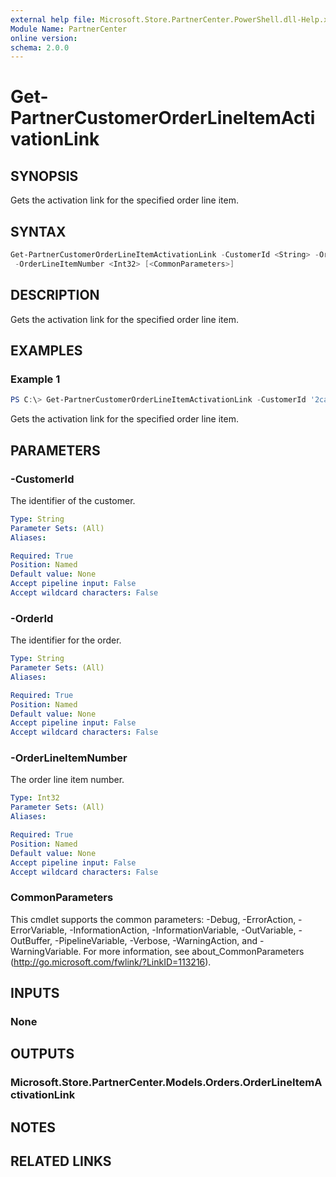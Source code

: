 ```yaml
---
external help file: Microsoft.Store.PartnerCenter.PowerShell.dll-Help.xml
Module Name: PartnerCenter
online version:
schema: 2.0.0
---
```


# Get-PartnerCustomerOrderLineItemActivationLink

## SYNOPSIS
Gets the activation link for the specified order line item.

## SYNTAX

```powershell
Get-PartnerCustomerOrderLineItemActivationLink -CustomerId <String> -OrderId <String>
 -OrderLineItemNumber <Int32> [<CommonParameters>]
```

## DESCRIPTION
Gets the activation link for the specified order line item.

## EXAMPLES

### Example 1
```powershell
PS C:\> Get-PartnerCustomerOrderLineItemActivationLink -CustomerId '2ca7de6c-c05c-46b5-b689-32e53573a97a' -OrderId 'kyTs4y7jRu99MyeIudk6Q1G_aeUdT_tu1' -OrderLineItemNumber 0
```

Gets the activation link for the specified order line item.

## PARAMETERS

### -CustomerId
The identifier of the customer.

```yaml
Type: String
Parameter Sets: (All)
Aliases:

Required: True
Position: Named
Default value: None
Accept pipeline input: False
Accept wildcard characters: False
```

### -OrderId
The identifier for the order.

```yaml
Type: String
Parameter Sets: (All)
Aliases:

Required: True
Position: Named
Default value: None
Accept pipeline input: False
Accept wildcard characters: False
```

### -OrderLineItemNumber
The order line item number.

```yaml
Type: Int32
Parameter Sets: (All)
Aliases:

Required: True
Position: Named
Default value: None
Accept pipeline input: False
Accept wildcard characters: False
```

### CommonParameters
This cmdlet supports the common parameters: -Debug, -ErrorAction, -ErrorVariable, -InformationAction, -InformationVariable, -OutVariable, -OutBuffer, -PipelineVariable, -Verbose, -WarningAction, and -WarningVariable. For more information, see about_CommonParameters (http://go.microsoft.com/fwlink/?LinkID=113216).

## INPUTS

### None

## OUTPUTS

### Microsoft.Store.PartnerCenter.Models.Orders.OrderLineItemActivationLink

## NOTES

## RELATED LINKS

